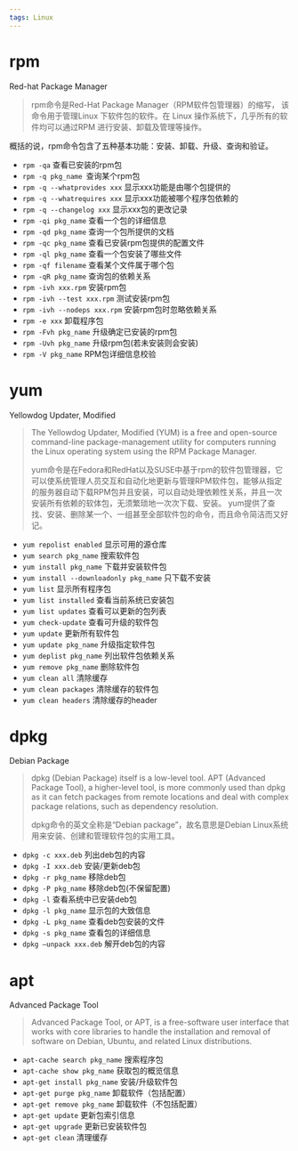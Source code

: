 ```yaml
---
tags: Linux
---
```


# rpm

Red-hat Package Manager

> rpm命令是Red-Hat Package Manager（RPM软件包管理器）的缩写， 该命令用于管理Linux 下软件包的软件。在 Linux 操作系统下，几乎所有的软件均可以通过RPM 进行安装、卸载及管理等操作。

概括的说，rpm命令包含了五种基本功能：安装、卸载、升级、查询和验证。

* `rpm -qa` 查看已安装的rpm包
* `rpm -q pkg_name `查询某个rpm包
* `rpm -q --whatprovides xxx` 显示xxx功能是由哪个包提供的
* `rpm -q --whatrequires xxx` 显示xxx功能被哪个程序包依赖的
* `rpm -q --changelog xxx` 显示xxx包的更改记录
* `rpm -qi pkg_name` 查看⼀个包的详细信息
* `rpm -qd pkg_name` 查询⼀个包所提供的⽂档
* `rpm -qc pkg_name` 查看已安装rpm包提供的配置⽂件
* `rpm -ql pkg_name` 查看⼀个包安装了哪些⽂件
* `rpm -qf filename` 查看某个⽂件属于哪个包
* `rpm -qR pkg_name` 查询包的依赖关系
* `rpm -ivh xxx.rpm` 安装rpm包
* `rpm -ivh --test xxx.rpm` 测试安装rpm包
* `rpm -ivh --nodeps xxx.rpm` 安装rpm包时忽略依赖关系
* `rpm -e xxx` 卸载程序包
* `rpm -Fvh pkg_name` 升级确定已安装的rpm包
* `rpm -Uvh pkg_name` 升级rpm包(若未安装则会安装)
* `rpm -V pkg_name` RPM包详细信息校验 


# yum           

Yellowdog Updater, Modified 

> The Yellowdog Updater, Modified (YUM) is a free and open-source command-line package-management utility for computers running the Linux operating system using the RPM Package Manager.
>
> yum命令是在Fedora和RedHat以及SUSE中基于rpm的软件包管理器，它可以使系统管理人员交互和自动化地更新与管理RPM软件包，能够从指定的服务器自动下载RPM包并且安装，可以自动处理依赖性关系，并且一次安装所有依赖的软体包，无须繁琐地一次次下载、安装。
> yum提供了查找、安装、删除某一个、一组甚至全部软件包的命令，而且命令简洁而又好记。

* `yum repolist enabled` 显示可⽤的源仓库
* `yum search pkg_name` 搜索软件包
* `yum install pkg_name` 下载并安装软件包
* `yum install --downloadonly pkg_name` 只下载不安装
* `yum list` 显示所有程序包
* `yum list installed` 查看当前系统已安装包
* `yum list updates` 查看可以更新的包列表
* `yum check-update` 查看可升级的软件包
* `yum update` 更新所有软件包
* `yum update pkg_name` 升级指定软件包
* `yum deplist pkg_name` 列出软件包依赖关系
* `yum remove pkg_name` 删除软件包
* `yum clean all` 清除缓存
* `yum clean packages` 清除缓存的软件包
* `yum clean headers` 清除缓存的header 


# dpkg          

Debian Package              

> dpkg (Debian Package) itself is a low-level tool. APT (Advanced Package Tool), a higher-level tool, is more commonly used than dpkg as it can fetch packages from remote locations and deal with complex package relations, such as dependency resolution.
>
> dpkg命令的英文全称是“Debian package”，故名意思是Debian Linux系统用来安装、创建和管理软件包的实用工具。

* `dpkg -c xxx.deb` 列出deb包的内容
* `dpkg -I xxx.deb` 安装/更新deb包
* `dpkg -r pkg_name` 移除deb包
* `dpkg -P pkg_name` 移除deb包(不保留配置)
* `dpkg -l` 查看系统中已安装deb包
* `dpkg -l pkg_name` 显示包的⼤致信息
* `dpkg -L pkg_name` 查看deb包安装的⽂件
* `dpkg -s pkg_name` 查看包的详细信息
* `dpkg –unpack xxx.deb` 解开deb包的内容 


# apt           

Advanced Package Tool       

> Advanced Package Tool, or APT, is a free-software user interface that works with core libraries to handle the installation and removal of software on Debian, Ubuntu, and related Linux distributions.

* `apt-cache search pkg_name` 搜索程序包
* `apt-cache show pkg_name` 获取包的概览信息
* `apt-get install pkg_name` 安装/升级软件包
* `apt-get purge pkg_name` 卸载软件（包括配置）
* `apt-get remove pkg_name` 卸载软件（不包括配置）
* `apt-get update` 更新包索引信息
* `apt-get upgrade` 更新已安装软件包
* `apt-get clean` 清理缓存 
